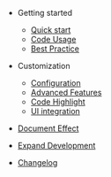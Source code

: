 - Getting started
  - [Quick start](start/quickstart.md "Quick start")
  - [Code Usage](start/javadoc.md "Code Usage")
  - [Best Practice](start/bestPractice.md "Best Practice")

- Customization
  - [Configuration](diy/config.md "Configuration")
  - [Advanced Features](diy/advancedFeatures.md)
  - [Code Highlight](diy/highlight.md)
  - [UI integration](diy/integrated.md)
- [Document Effect](docsImages.md)
- [Expand Development](expand.md)
- [Changelog](changelog.md "Changelog")
